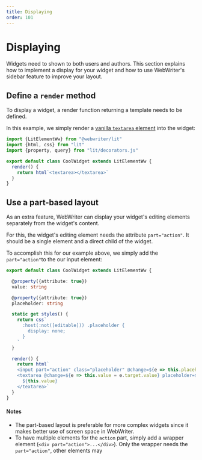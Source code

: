 ```yaml
---
title: Displaying
order: 101
---
```


# Displaying
Widgets need to shown to both users and authors. This section explains how to implement a display for your widget and how to use WebWriter's sidebar feature to improve your layout.

## Define a `render` method
To display a widget, a render function returning a template needs to be defined.

In this example, we simply render a [vanilla `textarea` element](https://developer.mozilla.org/en-US/docs/Web/HTML/Element/textarea) into the widget:

```ts
import {LitElementWw} from "@webwriter/lit"
import {html, css} from "lit"
import {property, query} from "lit/decorators.js"

export default class CoolWidget extends LitElementWw {
  render() {
    return html`<textarea></textarea>`
  }
}
```

## Use a part-based layout
As an extra feature, WebWriter can display your widget's editing elements separately from the widget's content.

For this, the widget's editing element needs the attribute `part="action"`. It should be a single element and a direct child of the widget.

To accomplish this for our example above, we simply add the `part="action"`to the our input element:

```ts
export default class CoolWidget extends LitElementWw {

  @property({attribute: true})
  value: string

  @property({attribute: true})
  placeholder: string

  static get styles() {
    return css`
      :host(:not([editable])) .placeholder {
        display: none;
      }
    `
  }

  render() {
    return html`
    <input part="action" class="placeholder" @change=${e => this.placeholder = e.target.value}></input>
    <textarea @change=${e => this.value = e.target.value} placeholder=${this.placeholder}>
      ${this.value}
    </textarea>`
  }
}
```

#### Notes
- The part-based layout is preferable for more complex widgets since it makes better use of screen space in WebWriter.
- To have multiple elements for the `action` part, simply add a wrapper element (`<div part="action">...</div>`). Only the wrapper needs the `part="action"`, other elements may